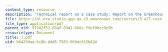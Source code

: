 ```yaml
---
content_type: resource
description: 'Technical report on a case study: Report on the Greenhouse Collapse.'
file: https://ol-ocw-studio-app-qa.s3.amazonaws.com/courses/3-a27-case-studies-in-forensic-metallurgy-fall-2007/b0429daa6c8bd4d675630094c615b824_7.pdf
file_type: application/pdf
parent_uid: 97882f52-88af-0341-088e-f9ef0bcc0e9b
resourcetype: Document
title: 7.pdf
uid: b0429daa-6c8b-d4d6-7563-0094c615b824
---
```

